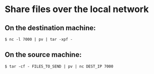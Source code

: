 # Share files over the local network

## On the destination machine:

```
$ nc -l 7000 | pv | tar -xpf -
```

## On the source machine:

```
$ tar -cf - FILES_TO_SEND | pv | nc DEST_IP 7000
```
